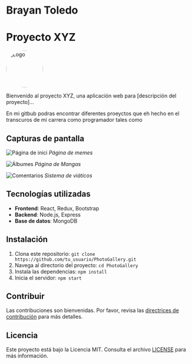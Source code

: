 # Brayan Toledo

# Proyecto XYZ

<img src="https://instagram.fmzt3-1.fna.fbcdn.net/v/t51.2885-19/278506435_342073617902111_4365587324655745843_n.jpg?_nc_ht=instagram.fmzt3-1.fna.fbcdn.net&_nc_cat=111&_nc_ohc=AEHLhW0lFWEQ7kNvgGlUkgr&edm=AEhyXUkBAAAA&ccb=7-5&oh=00_AYCpA7Yi40FY5nilt1XL9Bc2k21W8YSSIwvzyOPjQUr1TA&oe=66B19DA8&_nc_sid=8f1549" alt="Logo" style="border-radius: 50%; width: 100px; height: 100px;">

Bienvenido al proyecto XYZ, una aplicación web para [descripción del proyecto]...


En mi gitbub podras encontrar diferentes proeyctos que eh hecho en el transcuros de mi carrera como programador tales como

## Capturas de pantalla

![Página de inici](https://example.com/homepage.png)
*Página de memes*

![Álbumes](https://example.com/albums.png)
*Página de Mangas*

![Comentarios](https://example.com/comments.png)
*Sistema de viáticos*

## Tecnologías utilizadas

- **Frontend**: React, Redux, Bootstrap
- **Backend**: Node.js, Express
- **Base de datos**: MongoDB

## Instalación

1. Clona este repositorio: `git clone https://github.com/tu_usuario/PhotoGallery.git`
2. Navega al directorio del proyecto: `cd PhotoGallery`
3. Instala las dependencias: `npm install`
4. Inicia el servidor: `npm start`

## Contribuir

Las contribuciones son bienvenidas. Por favor, revisa las [directrices de contribución](https://github.com/tu_usuario/PhotoGallery/CONTRIBUTING.md) para más detalles.

## Licencia

Este proyecto está bajo la Licencia MIT. Consulta el archivo [LICENSE](https://github.com/tu_usuario/PhotoGallery/blob/main/LICENSE) para más información.

